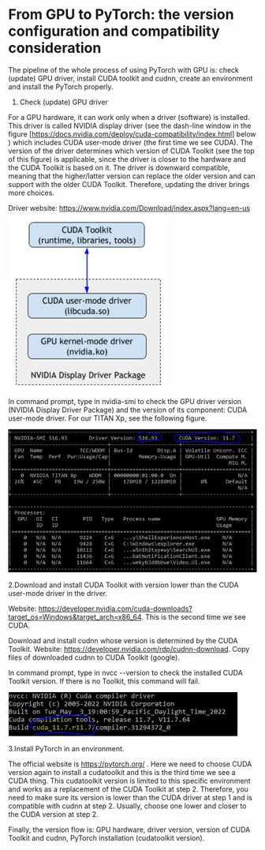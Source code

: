 # From GPU to PyTorch: the version configuration and compatibility consideration

The pipeline of the whole process of using PyTorch with GPU is: check (update) GPU driver, install CUDA toolkit and cudnn, create an environment and install the PyTorch properly.

1. Check (update) GPU driver

For a GPU hardware, it can work only when a driver (software) is installed. This driver is called NVIDIA display driver (see the dash-line window in the figure [https://docs.nvidia.com/deploy/cuda-compatibility/index.html] below ) which includes CUDA user-mode driver (the first time we see CUDA). The version of the driver determines which version of CUDA Toolkit (see the top of this figure) is applicable, since the driver is closer to the hardware and the CUDA Toolkit is based on it. The driver is downward compatible, meaning that the higher/latter version can replace the older version and can support with the older CUDA Toolkit. Therefore, updating the driver brings more choices. 

Driver website: https://www.nvidia.com/Download/index.aspx?lang=en-us

![](figs/f1.jpg)

In command prompt, type in nvidia-smi to check the GPU driver version (NVIDIA Display Driver Package) and the version of its component: CUDA user-mode driver. For our TITAN Xp, see the following figure.

![](figs/f2.jpg)

2.Download and install CUDA Toolkit with version lower than the CUDA user-mode driver in the driver. 

Website: https://developer.nvidia.com/cuda-downloads?target_os=Windows&target_arch=x86_64. This is the second time we see CUDA. 

Download and install cudnn whose version is determined by the CUDA Toolkit. Website: https://developer.nvidia.com/rdp/cudnn-download. Copy files of downloaded cudnn to CUDA Toolkit (google).

In command prompt, type in nvcc --version to check the installed CUDA Toolkit version. If there is no Toolkit, this command will fail.

![](figs/f3.jpg)

3.Install PyTorch in an environment. 

The official website is https://pytorch.org/ . Here we need to choose CUDA version again to install a cudatoolkit and this is the third time we see a CUDA thing. This cudatoolkit version is limited to this specific environment and works as a replacement of the CUDA Toolkit at step 2. Therefore, you need to make sure its version is lower than the CUDA driver at step 1 and is compatible with cudnn at step 2. Usually, choose one lower and closer to the CUDA version at step 2.

Finally, the version flow is: GPU hardware, driver version, version of CUDA Toolkit and cudnn, PyTorch installation (cudatoolkit version).




 
